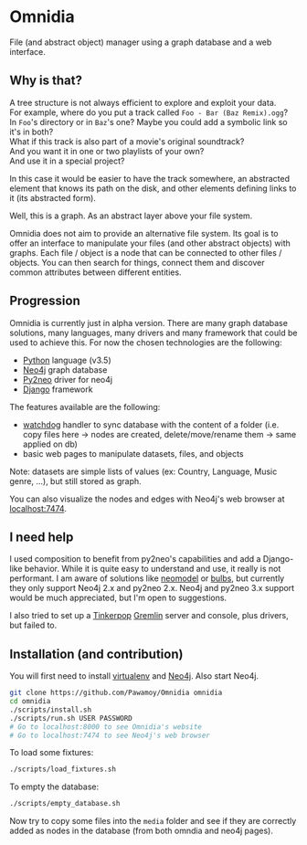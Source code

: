 # Omnidia

File (and abstract object) manager using a graph database and a web interface.

## Why is that?

A tree structure is not always efficient to explore and exploit your data.  
For example, where do you put a track called `Foo - Bar (Baz Remix).ogg`?  
In `Foo`'s directory or in `Baz`'s one? Maybe you could add a symbolic link so it's in both?  
What if this track is also part of a movie's original soundtrack?  
And you want it in one or two playlists of your own?  
And use it in a special project?  

In this case it would be easier to have the track somewhere, an abstracted element that knows
its path on the disk, and other elements defining links to it (its abstracted form).

Well, this is a graph. As an abstract layer above your file system.

Omnidia does not aim to provide an alternative file system. Its goal is to offer an interface
to manipulate your files (and other abstract objects) with graphs. Each file / object is a node
that can be connected to other files / objects. You can then search for things, connect them
and discover common attributes between different entities.

## Progression

Omnidia is currently just in alpha version. There are many graph database solutions, many
languages, many drivers and many framework that could be used to achieve this. For now the
chosen technologies are the following:

- [Python](https://www.python.org/) language (v3.5)
- [Neo4j](https://neo4j.com/) graph database
- [Py2neo](http://py2neo.org/v3/) driver for neo4j
- [Django](https://www.djangoproject.com/) framework

The features available are the following:

- [watchdog](https://pypi.python.org/pypi/watchdog) handler to sync database with the content of a
  folder (i.e. copy files here -> nodes are created, delete/move/rename them -> same applied on db)
- basic web pages to manipulate datasets, files, and objects

Note: datasets are simple lists of values (ex: Country, Language, Music genre, ...),
but still stored as graph.

You can also visualize the nodes and edges
with Neo4j's web browser at [localhost:7474](localhost:7474).

## I need help

I used composition to benefit from py2neo's capabilities and add a Django-like behavior.
While it is quite easy to understand and use, it really is not performant. I am aware of
solutions like [neomodel](https://github.com/robinedwards/neomodel)
or [bulbs](https://github.com/espeed/bulbs),
but currently they only support Neo4j 2.x and py2neo 2.x.
Neo4j and py2neo 3.x support would be much appreciated, but I'm open to suggestions.

I also tried to set up a [Tinkerpop](http://tinkerpop.apache.org/)
[Gremlin](http://tinkerpop.apache.org/gremlin.html)
server and console, plus drivers, but failed to.

## Installation (and contribution)

You will first need to install [virtualenv](https://virtualenv.pypa.io/en/stable/)
and [Neo4j](https://neo4j.com/download/community-edition/).
Also start Neo4j.

```bash
git clone https://github.com/Pawamoy/Omnidia omnidia
cd omnidia
./scripts/install.sh
./scripts/run.sh USER PASSWORD
# Go to localhost:8000 to see Omnidia's website
# Go to localhost:7474 to see Neo4j's web browser
```

To load some fixtures:
```bash
./scripts/load_fixtures.sh
```

To empty the database:
```bash
./scripts/empty_database.sh
```

Now try to copy some files into the `media` folder and see if they are correctly added as nodes
in the database (from both omndia and neo4j pages).
